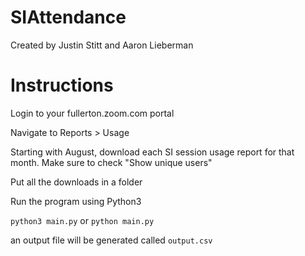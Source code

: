 # SIAttendance

Created by Justin Stitt and Aaron Lieberman

# Instructions

Login to your fullerton.zoom.com portal

Navigate to Reports > Usage

Starting with August, download each SI session usage report for that month. 
Make sure to check "Show unique users"

Put all the downloads in a folder

Run the program using Python3

`python3 main.py` or `python main.py`

an output file will be generated called `output.csv`

